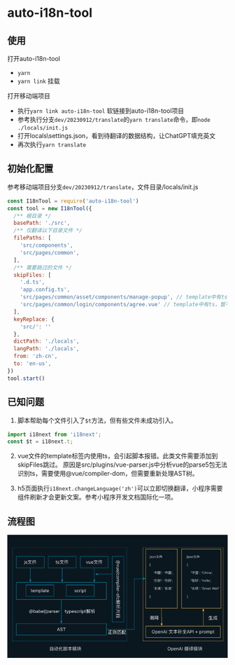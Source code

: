 # auto-i18n-tool

## 使用

打开auto-i18n-tool

- `yarn`
- `yarn link` 挂载

打开移动端项目

- 执行`yarn link auto-i18n-tool` 软链接到auto-i18n-tool项目
- 参考执行分支`dev/20230912/translate`的`yarn translate`命令，即`node ./locals/init.js`
- 打开locals\settings.json，看到待翻译的数据结构，让ChatGPT填充英文
- 再次执行`yarn translate`

## 初始化配置

参考移动端项目分支`dev/20230912/translate`，文件目录/locals/init.js

```js
const I18nTool = require('auto-i18n-tool')
const tool = new I18nTool({
  /** 根目录 */
  basePath: './src',
  /** 仅翻译以下目录文件 */
  filePaths: [
    'src/components',
    'src/pages/common',
  ],
  /** 需要跳过的文件 */
  skipFiles: [
    '.d.ts',
    'app.config.ts',
    'src/pages/common/asset/components/manage-popup', // template中有ts，暂不支持
    'src/pages/common/login/components/agree.vue' // template中有ts，暂不支持
  ],
  keyReplace: {
    'src/': ''
  },
  dictPath: './locals',
  langPath: './locals',
  from: 'zh-cn',
  to: 'en-us',
})
tool.start()
```

## 已知问题

1. 脚本帮助每个文件引入了`$t`方法，但有些文件未成功引入。
```js
import i18next from 'i18next';
const $t = i18next.t;
```

2. vue文件的template标签内使用ts，会引起脚本报错。此类文件需要添加到skipFiles跳过。
原因是src/plugins/vue-parser.js中分析vue的parse5包无法识别ts，需要使用@vue/compiler-dom，但需要重新处理AST树。

3. h5页面执行`i18next.changeLanguage('zh')`可以立即切换翻译，小程序需要组件刷新才会更新文案。参考小程序开发文档国际化一项。

## 流程图

![流程图](./流程图.png)
